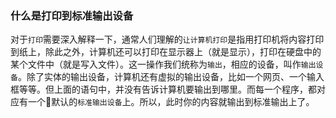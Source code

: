 ### 什么是打印到标准输出设备

对于`打印`需要深入解释一下，通常人们理解的`让计算机打印`是指用打印机将内容打印到纸上，除此之外，计算机还可以打印在显示器上（就是显示），打印在硬盘中的某个文件中（就是写入文件）。这一操作我们统称为`输出`，相应的设备，叫作`输出设备`。除了实体的输出设备，计算机还有虚拟的输出设备，比如一个网页、一个输入框等等。但上面的语句中，并没有告诉计算机要输出到哪里。而每一个程序，都对应有一个默认的`标准输出设备`上。所以，此时你的内容就输出到标准输出上了。

